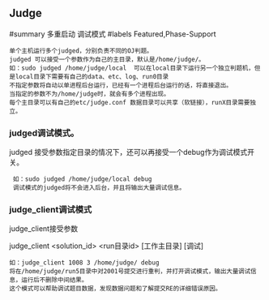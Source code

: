 ## Judge

#summary 多重启动 调试模式
#labels Featured,Phase-Support

    单个主机运行多个judged，分别负责不同的OJ判题。
    judged 可以接受一个参数作为自己的主目录，默认是/home/judge/。
    如：sudo judged /home/judge/local  可以在local目录下运行另一个独立判题机，但是local目录下需要有自己的data、etc、log、run0目录
    不指定参数将自动以单进程后台运行，已经有一个进程后台运行的话，将直接退出。
    当指定的参数不为/home/judge时，就会有多个进程出现。
    每个主目录可以有自己的etc/judge.conf 数据目录可以共享（软链接），runX目录需要独立。

### judged调试模式。
   
judged 接受参数指定目录的情况下，还可以再接受一个debug作为调试模式开关。

     如：sudo judged /home/judge/local debug
     调试模式的judged将不会进入后台，并且将输出大量调试信息。

### judge_client调试模式

judge_client接受参数

 judge_client <solution_id> <run目录id> [工作主目录] [调试]

    如：judge_client 1008 3 /home/judge/ debug
    将在/home/judge/run5目录中对2001号提交进行重判，并打开调试模式，输出大量调试信息，运行后不删除中间结果。
    这个模式可以帮助调试题目数据，发现数据问题和了解提交RE的详细错误原因。
